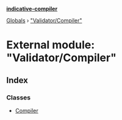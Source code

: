 **[indicative-compiler](../README.md)**

[Globals](../README.md) › ["Validator/Compiler"](_validator_compiler_.md)

# External module: "Validator/Compiler"

## Index

### Classes

* [Compiler](../classes/_validator_compiler_.compiler.md)